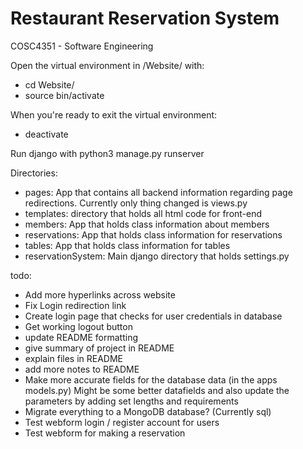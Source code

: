 # Restaurant Reservation System
 COSC4351 - Software Engineering

Open the virtual environment in /Website/ with:
- cd Website/
- source bin/activate

When you're ready to exit the virtual environment:
- deactivate

Run django with python3 manage.py runserver

Directories:
- pages: App that contains all backend information regarding page redirections. Currently only thing changed is views.py
- templates: directory that holds all html code for front-end
- members: App that holds class information about members
- reservations: App that holds class information for reservations
- tables: App that holds class information for tables
- reservationSystem: Main django directory that holds settings.py

todo:
- Add more hyperlinks across website
- Fix Login redirection link
- Create login page that checks for user credentials in database
- Get working logout button
- update README formatting
- give summary of project in README
- explain files in README
- add more notes to README
- Make more accurate fields for the database data (in the apps models.py) Might be some better datafields and also update the parameters by adding set lengths and requirements
- Migrate everything to a MongoDB database? (Currently sql)
- Test webform login / register account for users
- Test webform for making a reservation
